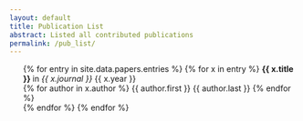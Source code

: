 ```yaml
---
layout: default
title: Publication List
abstract: Listed all contributed publications
permalink: /pub_list/
---
```


<ul>
{% for entry in site.data.papers.entries %}
    {% for x in entry %}
        <b> {{ x.title }} </b> in <i> {{ x.journal }} </i> {{ x.year }}<br />
            {% for author in x.author %}
                {{ author.first }} {{ author.last }}
            {% endfor %} <br /> 
    {% endfor %}
{% endfor %}
</ul>